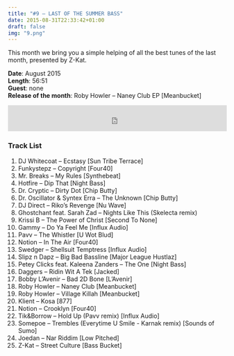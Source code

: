 ```yaml
---
title: "#9 – LAST OF THE SUMMER BASS"
date: 2015-08-31T22:33:42+01:00
draft: false
img: "9.png"
---
```


This month we bring you a simple helping of all the best tunes of the last month, presented by Z-Kat.

**Date**: August 2015  
**Length**: 56:51  
**Guest**: none  
**Release of the month**: Roby Howler – Naney Club EP [Meanbucket]

<div>
<iframe width="100%" height="60" src="https://www.mixcloud.com/widget/iframe/?hide_cover=1&mini=1&feed=%2Fzkat%2Fmasquerave-podcast-9-last-of-the-summer-bass%2F" frameborder="0" ></iframe>
</div>

### Track List

1. DJ Whitecoat – Ecstasy [Sun Tribe Terrace]
2. Funkystepz – Copyright [Four40]
3. Mr. Breaks – My Rules [Synthebeat]
4. Hotfire – Dip That [Night Bass]
5. Dr. Cryptic – Dirty Dot [Chip Butty]
6. Dr. Oscillator & Syntex Erra – The Unknown [Chip Butty]
7. DJ Direct – Riko’s Revenge [Nu Wave]
8. Ghostchant feat. Sarah Zad – Nights Like This (Skelecta remix)
9. Krissi B – The Power of Christ [Second To None]
10. Gammy – Do Ya Feel Me [Influx Audio]
11. Pavv – The Whistler [U Wot Blud]
12. Notion – In The Air [Four40]
13. Swedger – Shellsuit Temptress [Influx Audio]
14. Slipz n Dapz – Big Bad Bassline [Major League Hustlaz]
15. Petey Clicks feat. Kaleena Zanders – The One [Night Bass]
16. Daggers – Ridin Wit A Tek [Jacked]
17. Bobby L’Avenir – Bad 2D Bone [L’Avenir]
18. Roby Howler – Naney Club [Meanbucket]
19. Roby Howler – Village Killah [Meanbucket]
20. Klient – Kosa [877]
21. Notion – Crooklyn [Four40]
22. Tik&Borrow – Hold Up (Pavv remix) [Influx Audio]
23. Somepoe – Trembles (Everytime U Smile - Karnak remix) [Sounds of Sumo]
24. Joedan – Nar Riddim [Low Pitched]
25. Z-Kat – Street Culture [Bass Bucket]